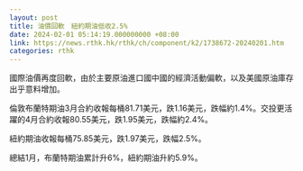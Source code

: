 ```yaml
---
layout: post
title: 油價回軟　紐約期油低收2.5%
date: 2024-02-01 05:14:19.000000000 +08:00
link: https://news.rthk.hk/rthk/ch/component/k2/1738672-20240201.htm
categories: rthk
---
```


國際油價再度回軟，由於主要原油進口國中國的經濟活動偏軟，以及美國原油庫存出乎意料增加。

倫敦布蘭特期油3月合約收報每桶81.71美元，跌1.16美元，跌幅約1.4%。交投更活躍的4月合約收報80.55美元，跌1.95美元，跌幅約2.4%。

紐約期油收報每桶75.85美元，跌1.97美元，跌幅2.5%。

總結1月，布蘭特期油累計升6%，紐約期油升約5.9%。
